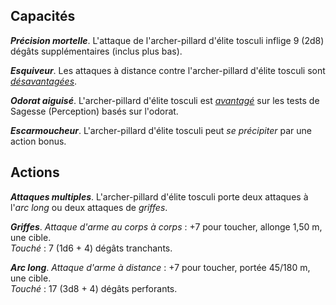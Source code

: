 ## Capacités
_**Précision mortelle**_. L'attaque de l'archer-pillard d'élite tosculi inflige 9 (2d8) dégâts supplémentaires (inclus plus bas).

_**Esquiveur**_. Les attaques à distance contre l'archer-pillard d'élite tosculi sont [_désavantagées_](/utiliser-les-caracteristiques/#avantage-et-desavantage).

_**Odorat aiguisé**_. L'archer-pillard d'élite tosculi est [_avantagé_](/utiliser-les-caracteristiques/#avantage-et-desavantage) sur les tests de Sagesse (Perception) basés sur l'odorat.

_**Escarmoucheur**_. L'archer-pillard d'élite tosculi peut _se précipiter_ par une action bonus.

## Actions
_**Attaques multiples**_. L'archer-pillard d'élite tosculi porte deux attaques à l'_arc long_ ou deux attaques de _griffes_.

_**Griffes**_. _Attaque d'arme au corps à corps_ : +7 pour toucher, allonge 1,50 m, une cible.  
_Touché_ : 7 (1d6 + 4) dégâts tranchants.

_**Arc long**_. _Attaque d'arme à distance_ : +7 pour toucher, portée 45/180 m, une cible.  
_Touché_ : 17 (3d8 + 4) dégâts perforants.
